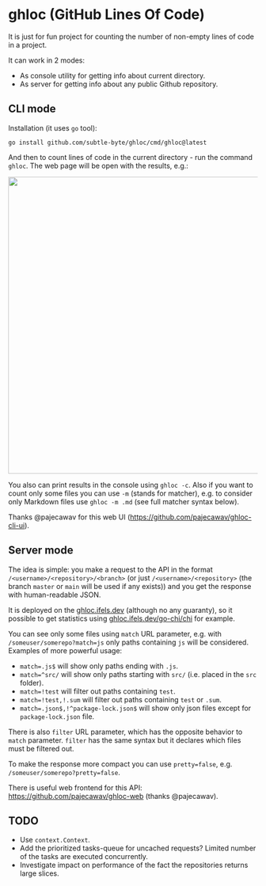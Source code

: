 # ghloc (GitHub Lines Of Code)

It is just for fun project for counting the number of non-empty lines of code in a project.

It can work in 2 modes:
* As console utility for getting info about current directory.
* As server for getting info about any public Github repository.

## CLI mode

Installation (it uses `go` tool):
```shell
go install github.com/subtle-byte/ghloc/cmd/ghloc@latest
```

And then to count lines of code in the current directory - run the command `ghloc`. The web page will be open with the results, e.g.:

<img src="https://user-images.githubusercontent.com/71576382/170814341-a5467b61-b974-4d7a-af80-043037a46608.png" width="600">

You also can print results in the console using `ghloc -c`. Also if you want to count only some files you can use `-m` (stands for matcher), e.g. to consider only Markdown files use `ghloc -m .md` (see full matcher syntax below).

Thanks @pajecawav for this web UI (https://github.com/pajecawav/ghloc-cli-ui).

## Server mode

The idea is simple: you make a request to the API in the format `/<username>/<repository>/<branch>` (or just `/<username>/<repository>` (the branch `master` or `main` will be used if any exists)) and you get the response with human-readable JSON.

It is deployed on the [ghloc.ifels.dev](https://ghloc.ifels.dev) (although no any guaranty), so it possible to get statistics using [ghloc.ifels.dev/go-chi/chi](http://ghloc.ifels.dev/go-chi/chi) for example.

You can see only some files using `match` URL parameter, e.g. with `/someuser/somerepo?match=js` only paths containing `js` will be considered. Examples of more powerful usage:
* `match=.js$` will show only paths ending with `.js`.
* `match=^src/` will show only paths starting with `src/` (i.e. placed in the `src` folder).
* `match=!test` will filter out paths containing `test`.
* `match=!test,!.sum` will filter out paths containing `test` or `.sum`.
* `match=.json$,!^package-lock.json$` will show only json files except for `package-lock.json` file.

There is also `filter` URL parameter, which has the opposite behavior to `match` parameter. `filter` has the same syntax but it declares which files must be filtered out.

To make the response more compact you can use `pretty=false`, e.g. `/someuser/somerepo?pretty=false`.

There is useful web frontend for this API: https://github.com/pajecawav/ghloc-web (thanks @pajecawav).

## TODO

* Use `context.Context`.
* Add the prioritized tasks-queue for uncached requests? Limited number of the tasks are executed concurrently.
* Investigate impact on performance of the fact the repositories returns large slices.
